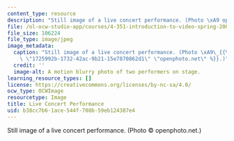 ```yaml
---
content_type: resource
description: "Still image of a live concert performance. (Photo \xA9 openphoto.net.)"
file: /ol-ocw-studio-app/courses/4-351-introduction-to-video-spring-2004/b38cc7b61ace544f708b59eb124387e4_4-351s04.jpg
file_size: 106224
file_type: image/jpeg
image_metadata:
  caption: "Still image of a live concert performance. (Photo \xA9\_{{% resource_link\
    \ \"1725992b-1732-42ac-9b21-15e7870862d1\" \"openphoto.net\" %}}.)"
  credit: ''
  image-alt: A motion blurry photo of two performers on stage.
learning_resource_types: []
license: https://creativecommons.org/licenses/by-nc-sa/4.0/
ocw_type: OCWImage
resourcetype: Image
title: Live Concert Performance
uid: b38cc7b6-1ace-544f-708b-59eb124387e4
---
```

Still image of a live concert performance. (Photo © openphoto.net.)